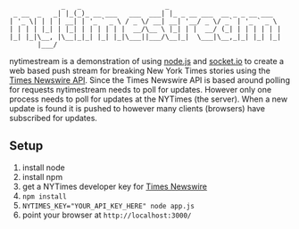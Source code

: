 ```
             _   _                     _                            
 _ __  _   _| |_(_)_ __ ___   ___  ___| |_ _ __ ___  __ _ _ __ ___  
| '_ \| | | | __| | '_ ` _ \ / _ \/ __| __| '__/ _ \/ _` | '_ ` _ \ 
| | | | |_| | |_| | | | | | |  __/\__ \ |_| | |  __/ (_| | | | | | |
|_| |_|\__, |\__|_|_| |_| |_|\___||___/\__|_|  \___|\__,_|_| |_| |_|
       |___/                                                        

```

nytimestream is a demonstration of using [node.js](http://nodejs.org) and 
[socket.io](http://socket.io) to create a web based push stream for breaking 
New York Times stories using the 
[Times Newswire API](http://developer.nytimes.com/docs/times_newswire_api). 
Since the Times Newswire API is based around polling for requests nytimestream
needs to poll for updates. However only one process needs to poll for updates
at the NYTimes (the server). When a new update is found it is pushed to however
many clients (browsers) have subscribed for updates.

Setup
-----

1. install node
1. install npm
1. get a NYTimes developer key for [Times Newswire](http://developer.nytimes.com/docs/read/reference/keys)
1. `npm install`
1. `NYTIMES_KEY="YOUR_API_KEY_HERE" node app.js`
1. point your browser at `http://localhost:3000/`
